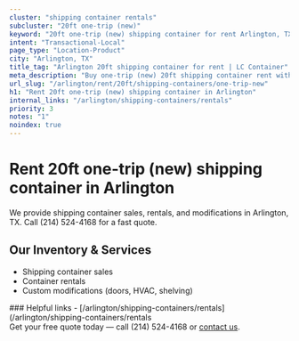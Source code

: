```yaml
---
cluster: "shipping container rentals"
subcluster: "20ft one-trip (new)"
keyword: "20ft one-trip (new) shipping container for rent Arlington, TX"
intent: "Transactional-Local"
page_type: "Location-Product"
city: "Arlington, TX"
title_tag: "Arlington 20ft shipping container for rent | LC Container"
meta_description: "Buy one-trip (new) 20ft shipping container rent with local delivery in Arlington, TX. LC Container — local Since 2003. Request a fast quote today."
url_slug: "/arlington/rent/20ft/shipping-containers/one-trip-new"
h1: "Rent 20ft one-trip (new) shipping container in Arlington"
internal_links: "/arlington/shipping-containers/rentals"
priority: 3
notes: "1"
noindex: true
---
```


# Rent 20ft one-trip (new) shipping container in Arlington

We provide shipping container sales, rentals, and modifications in Arlington, TX. Call (214) 524-4168 for a fast quote.

## Our Inventory & Services
- Shipping container sales
- Container rentals
- Custom modifications (doors, HVAC, shelving)

<div data-section="internal-links">
### Helpful links
- [/arlington/shipping-containers/rentals](/arlington/shipping-containers/rentals
</div>

<div data-section="cta">
Get your free quote today — call (214) 524-4168 or <a href="/contact">contact us</a>.
</div>

<script type="application/ld+json">{"@context":"https://schema.org","@type":"FAQPage","mainEntity":[{"@type":"Question","name":"How much does delivery cost in Arlington, TX?","acceptedAnswer":{"@type":"Answer","text":"Delivery costs vary by distance and container size. Most deliveries in Arlington, TX range from $150-$300. Call (214) 524-4168 for an exact quote based on your specific location."}},{"@type":"Question","name":"Do you offer financing or payment plans?","acceptedAnswer":{"@type":"Answer","text":"We accept major credit cards, checks, and can discuss commercial terms for bulk purchases. Call (214) 524-4168 to discuss options."}},{"@type":"Question","name":"Can you customize containers in Arlington, TX?","acceptedAnswer":{"@type":"Answer","text":"Yes — we perform modifications like doors, HVAC, insulation, and shelving. Request a custom quote at (214) 524-4168 or via our contact form."}}]}</script>
